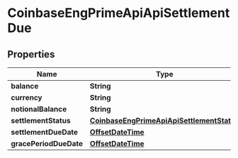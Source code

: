 
# CoinbaseEngPrimeApiApiSettlementDue

## Properties
Name | Type | Description | Notes
------------ | ------------- | ------------- | -------------
**balance** | **String** |  |  [optional]
**currency** | **String** |  |  [optional]
**notionalBalance** | **String** |  |  [optional]
**settlementStatus** | [**CoinbaseEngPrimeApiApiSettlementStatus**](CoinbaseEngPrimeApiApiSettlementStatus.md) |  |  [optional]
**settlementDueDate** | [**OffsetDateTime**](OffsetDateTime.md) |  |  [optional]
**gracePeriodDueDate** | [**OffsetDateTime**](OffsetDateTime.md) |  |  [optional]



